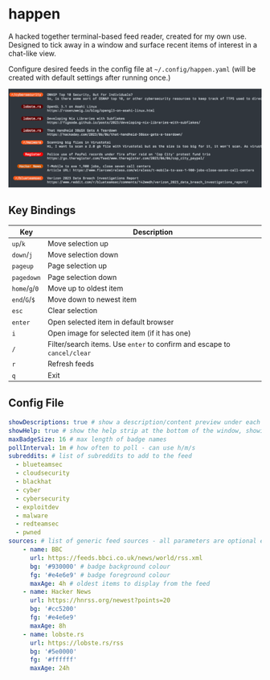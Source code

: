 # happen

A hacked together terminal-based feed reader, created for my own use. Designed to tick away in a window and surface recent items of interest in a chat-like view.

Configure desired feeds in the config file at `~/.config/happen.yaml` (will be created with default settings after running once.)

![screenshot](screenshot.png)

## Key Bindings

| Key                     | Description |
| ----------------------- | ----------- |
| `up`/`k`                | Move selection up |
| `down`/`j`              | Move selection down |
| `pageup`                | Page selection up |
| `pagedown`              | Page selection down |
| `home`/`g`/`0`          | Move up to oldest item  |
| `end`/`G`/`$`           | Move down to newest item  |
| `esc`                   | Clear selection |
| `enter`                 | Open selected item in default browser |
| `i`                     | Open image for selected item (if it has one) |
| `/`                     | Filter/search items. Use `enter` to confirm and escape to `cancel/clear` |
| `r`                     | Refresh feeds |
| `q`                     | Exit |

## Config File

```yaml
showDescriptions: true # show a description/content preview under each item
showHelp: true # show the help strip at the bottom of the window, showing shortcuts + time to next update
maxBadgeSize: 16 # max length of badge names
pollInterval: 1m # how often to poll - can use h/m/s
subreddits: # list of subreddits to add to the feed
  - blueteamsec
  - cloudsecurity
  - blackhat
  - cyber
  - cybersecurity
  - exploitdev
  - malware
  - redteamsec
  - pwned
sources: # list of generic feed sources - all parameters are optional except url
    - name: BBC
      url: https://feeds.bbci.co.uk/news/world/rss.xml
      bg: '#930000' # badge background colour
      fg: '#e4e6e9' # badge foreground colour
      maxAge: 4h # oldest items to display from the feed
    - name: Hacker News
      url: https://hnrss.org/newest?points=20
      bg: '#cc5200'
      fg: '#e4e6e9'
      maxAge: 8h
    - name: lobste.rs
      url: https://lobste.rs/rss
      bg: '#5e0000'
      fg: '#ffffff'
      maxAge: 24h
```

